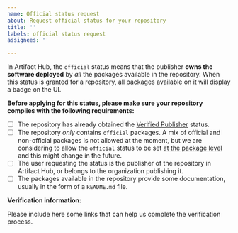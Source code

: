 ```yaml
---
name: Official status request
about: Request official status for your repository
title: ''
labels: official status request
assignees: ''

---
```


In Artifact Hub, the `official` status means that the publisher **owns the software deployed** by *all* the packages available in the repository. When this status is granted for a repository, all packages available on it will display a badge on the UI.

**Before applying for this status, please make sure your repository complies with the following requirements:**

- [ ] The repository has already obtained the [Verified Publisher](https://artifacthub.io/docs/topics/repositories/#verified-publisher) status.
- [ ] The repository *only* contains `official` packages. A mix of official and non-official packages is not allowed at the moment, but we are considering to allow the `official` status to be set [at the package level](https://github.com/artifacthub/hub/issues/972) and this might change in the future.
- [ ] The user requesting the status is the publisher of the repository in Artifact Hub, or belongs to the organization publishing it.
- [ ] The packages available in the repository provide some documentation, usually in the form of a `README.md` file.

**Verification information:**

Please include here some links that can help us complete the verification process.
